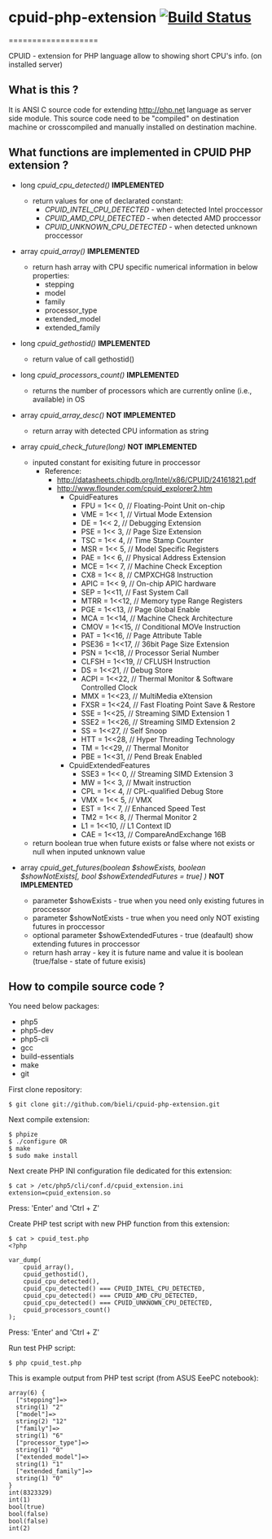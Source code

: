 # cpuid-php-extension [![Build Status](https://travis-ci.org/bieli/cpuid-php-extension.png)](https://travis-ci.org/bieli/cpuid-php-extension) #
===================

CPUID - extension for PHP language allow to showing short CPU's info. (on installed server)


What is this ?
-------------
 It is ANSI C source code for extending http://php.net language as server side module.
 This source code need to be "compiled" on destination machine or crosscompiled and manually installed on destination machine.

What functions are implemented in CPUID PHP extension ?
-------------
 * long *cpuid_cpu_detected()* **IMPLEMENTED**
   * return values for one of declarated constant:
     * *CPUID_INTEL_CPU_DETECTED* - when detected Intel proccessor
     * *CPUID_AMD_CPU_DETECTED* - when detected AMD proccessor
     * *CPUID_UNKNOWN_CPU_DETECTED* - when detected unknown proccessor
 * array *cpuid_array()* **IMPLEMENTED**
   * return hash array with CPU specific numerical information in below properties:
      * stepping
      * model
      * family
      * processor_type
      * extended_model
      * extended_family

 * long *cpuid_gethostid()* **IMPLEMENTED**
   * return value of call gethostid()
 * long *cpuid_processors_count()* **IMPLEMENTED**
   * returns the number of processors which are currently online (i.e., available) in OS
 * array *cpuid_array_desc()* **NOT IMPLEMENTED**
   * return array with detected CPU information as string
 * array *cpuid_check_future(long)* **NOT IMPLEMENTED**
   * inputed constant for exisiting future in proccessor
     * Reference:
       * http://datasheets.chipdb.org/Intel/x86/CPUID/24161821.pdf
       * http://www.flounder.com/cpuid_explorer2.htm
         * CpuidFeatures
           * FPU   = 1<< 0, // Floating-Point Unit on-chip
           * VME   = 1<< 1, // Virtual Mode Extension
           * DE    = 1<< 2, // Debugging Extension
           * PSE   = 1<< 3, // Page Size Extension
           * TSC   = 1<< 4, // Time Stamp Counter
           * MSR   = 1<< 5, // Model Specific Registers
           * PAE   = 1<< 6, // Physical Address Extension
           * MCE   = 1<< 7, // Machine Check Exception
           * CX8   = 1<< 8, // CMPXCHG8 Instruction
           * APIC  = 1<< 9, // On-chip APIC hardware
           * SEP   = 1<<11, // Fast System Call
           * MTRR  = 1<<12, // Memory type Range Registers
           * PGE   = 1<<13, // Page Global Enable
           * MCA   = 1<<14, // Machine Check Architecture
           * CMOV  = 1<<15, // Conditional MOVe Instruction
           * PAT   = 1<<16, // Page Attribute Table
           * PSE36 = 1<<17, // 36bit Page Size Extension
           * PSN   = 1<<18, // Processor Serial Number
           * CLFSH = 1<<19, // CFLUSH Instruction
           * DS    = 1<<21, // Debug Store
           * ACPI  = 1<<22, // Thermal Monitor & Software Controlled Clock
           * MMX   = 1<<23, // MultiMedia eXtension
           * FXSR  = 1<<24, // Fast Floating Point Save & Restore
           * SSE   = 1<<25, // Streaming SIMD Extension 1
           * SSE2  = 1<<26, // Streaming SIMD Extension 2
           * SS    = 1<<27, // Self Snoop
           * HTT   = 1<<28, // Hyper Threading Technology
           * TM    = 1<<29, // Thermal Monitor
           * PBE   = 1<<31, // Pend Break Enabled
         * CpuidExtendedFeatures
           * SSE3  = 1<< 0, // Streaming SIMD Extension 3
           * MW    = 1<< 3, // Mwait instruction
           * CPL   = 1<< 4, // CPL-qualified Debug Store
           * VMX   = 1<< 5, // VMX
           * EST   = 1<< 7, // Enhanced Speed Test
           * TM2   = 1<< 8, // Thermal Monitor 2
           * L1    = 1<<10, // L1 Context ID
           * CAE   = 1<<13, // CompareAndExchange 16B
   * return boolean true when future exists or false where not exists or null when inputed unknown value
 * array *cpuid_get_futures(boolean $showExists, boolean $showNotExists[, bool $showExtendedFutures = true] )* **NOT IMPLEMENTED**
   * parameter $showExists - true when you need only existing futures in proccessor
   * parameter $showNotExists - true when you need only NOT existing futures in proccessor
   * optional parameter $showExtendedFutures - true (deafault) show extending futures in proccessor
   * return hash array - key it is future name and value it is boolean (true/false - state of future exisis)

How to compile source code ?
-------------

You need below packages:
 * php5
 * php5-dev
 * php5-cli
 * gcc
 * build-essentials
 * make
 * git

First clone repository:

    $ git clone git://github.com/bieli/cpuid-php-extension.git

Next compile extension:

    $ phpize
    $ ./configure OR
    $ make
    $ sudo make install

Next create PHP INI configuration file dedicated for this extension:

    $ cat > /etc/php5/cli/conf.d/cpuid_extension.ini
    extension=cpuid_extension.so

Press: 'Enter' and 'Ctrl + Z'

Create PHP test script with new PHP function from this extension:

    $ cat > cpuid_test.php
    <?php

    var_dump(
        cpuid_array(),
        cpuid_gethostid(),
        cpuid_cpu_detected(),
        cpuid_cpu_detected() === CPUID_INTEL_CPU_DETECTED,
        cpuid_cpu_detected() === CPUID_AMD_CPU_DETECTED,
        cpuid_cpu_detected() === CPUID_UNKNOWN_CPU_DETECTED,
        cpuid_processors_count()
    );

Press: 'Enter' and 'Ctrl + Z'

Run test PHP script:

    $ php cpuid_test.php

This is example output from PHP test script (from ASUS EeePC notebook):

    array(6) {
      ["stepping"]=>
      string(1) "2"
      ["model"]=>
      string(2) "12"
      ["family"]=>
      string(1) "6"
      ["processor_type"]=>
      string(1) "0"
      ["extended_model"]=>
      string(1) "1"
      ["extended_family"]=>
      string(1) "0"
    }
    int(8323329)
    int(1)
    bool(true)
    bool(false)
    bool(false)
    int(2)
